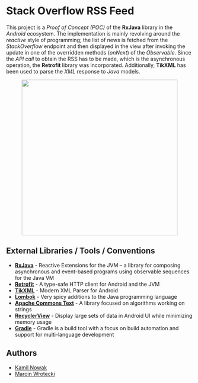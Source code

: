 # Stack Overflow RSS Feed

This project is a *Proof of Concept (POC)* of the **RxJava** library in the *Android* ecosystem. The implementation is mainly revolving around the *reactive* style of programming; the list of news is fetched from the *StackOverflow* endpoint and then displayed in the view after invoking the update in one of the overridden methods (*onNext*) of the *Observable*. Since the *API call* to obtain the RSS has to be made, which is the asynchronous operation, the **Retrofit** library was incorporated. Additionally, **TikXML** has been used to parse the *XML* response to *Java* models.

<p align="center">
  <img src="https://raw.githubusercontent.com/nowakkamil/rss-overflow/dev/master/docs/rss-overflow.png" width="420">
</p>

## External Libraries / Tools / Conventions
*   [**RxJava**](https://github.com/ReactiveX/RxJava) - Reactive Extensions for the JVM – a library for composing asynchronous and event-based programs using observable sequences for the Java VM
*   [**Retrofit**](https://github.com/square/retrofit) - A type-safe HTTP client for Android and the JVM
*   [**TikXML**](https://github.com/Tickaroo/tikxml) - Modern XML Parser for Android
*   [**Lombok**](https://github.com/rzwitserloot/lombok) - Very spicy additions to the Java programming language
*   [**Apache Commons Text**](https://commons.apache.org/proper/commons-text/scm.html) - A library focused on algorithms working on strings
*   [**RecyclerView**](https://developer.android.com/guide/topics/ui/layout/recyclerview) - Display large sets of data in Android UI while minimizing memory usage
*   [**Gradle**](https://github.com/gradle/gradle) - Gradle is a build tool with a focus on build automation and support for multi-language development

## Authors

* [Kamil Nowak](https://github.com/nowakkamil)
* [Marcin Wrotecki](https://github.com/marcin-wrotecki)
